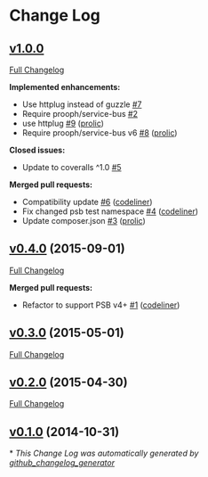# Change Log

## [v1.0.0](https://github.com/prooph/psb-http-producer/tree/v1.0.0)

[Full Changelog](https://github.com/prooph/psb-http-producer/compare/v0.4.0...v1.0.0)

**Implemented enhancements:**

- Use httplug instead of guzzle [\#7](https://github.com/prooph/psb-http-producer/issues/7)
- Require prooph/service-bus [\#2](https://github.com/prooph/psb-http-producer/issues/2)
- use httplug [\#9](https://github.com/prooph/psb-http-producer/pull/9) ([prolic](https://github.com/prolic))
- Require prooph/service-bus v6 [\#8](https://github.com/prooph/psb-http-producer/pull/8) ([prolic](https://github.com/prolic))

**Closed issues:**

- Update to coveralls ^1.0 [\#5](https://github.com/prooph/psb-http-producer/issues/5)

**Merged pull requests:**

- Compatibility update [\#6](https://github.com/prooph/psb-http-producer/pull/6) ([codeliner](https://github.com/codeliner))
- Fix changed psb test namespace [\#4](https://github.com/prooph/psb-http-producer/pull/4) ([codeliner](https://github.com/codeliner))
- Update composer.json [\#3](https://github.com/prooph/psb-http-producer/pull/3) ([prolic](https://github.com/prolic))

## [v0.4.0](https://github.com/prooph/psb-http-producer/tree/v0.4.0) (2015-09-01)
[Full Changelog](https://github.com/prooph/psb-http-producer/compare/v0.3.0...v0.4.0)

**Merged pull requests:**

- Refactor to support PSB v4+ [\#1](https://github.com/prooph/psb-http-producer/pull/1) ([codeliner](https://github.com/codeliner))

## [v0.3.0](https://github.com/prooph/psb-http-producer/tree/v0.3.0) (2015-05-01)
[Full Changelog](https://github.com/prooph/psb-http-producer/compare/v0.2.0...v0.3.0)

## [v0.2.0](https://github.com/prooph/psb-http-producer/tree/v0.2.0) (2015-04-30)
[Full Changelog](https://github.com/prooph/psb-http-producer/compare/v0.1.0...v0.2.0)

## [v0.1.0](https://github.com/prooph/psb-http-producer/tree/v0.1.0) (2014-10-31)


\* *This Change Log was automatically generated by [github_changelog_generator](https://github.com/skywinder/Github-Changelog-Generator)*
